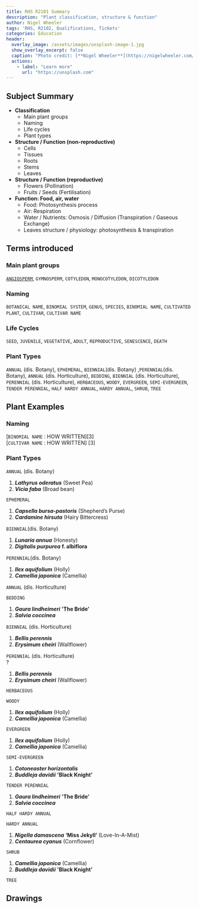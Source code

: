 ```yaml
---
title: RHS R2101 Summary
description: "Plant classification, structure & function"
author: Nigel Wheeler
tags: 'RHS, R2102, Qualifications, Tickets'
categories: Education
header:
  overlay_image: /assets/images/unsplash-image-1.jpg
  show_overlay_excerpt: false
  caption: "Photo credit: [**Nigel Wheeler**](https://nigelwheeler.com/images)"
  actions:
    - label: "Learn more"
      url: "https://unsplash.com"
---
```


<h2 id="subject-summary">Subject Summary</h2>
<ul>
<li><strong>Classification</strong>
<ul>
<li>Main plant groups</li>
<li>Naming</li>
<li>Life cycles</li>
<li>Plant types</li>
</ul>
</li>
<li><strong>Structure / Function (non-reproductive)</strong>
<ul>
<li>Cells</li>
<li>Tissues</li>
<li>Roots</li>
<li>Stems</li>
<li>Leaves</li>
</ul>
</li>
<li><strong>Structure / Function (reproductive)</strong>
<ul>
<li>Flowers (Pollination)</li>
<li>Fruits / Seeds (Fertilisation)</li>
</ul>
</li>
<li><strong>Function: Food,  air, water</strong>
<ul>
<li>Food: Photosynthesis process</li>
<li>Air: Respiration</li>
<li>Water / Nutrients: Osmosis / Diffusion (Transpiration / Gaseous Exchange)</li>
<li>Leaves structure / physiology: photosynthesis &amp; transpiration</li>
</ul>
</li>
</ul>
<h2 id="terms-introduced">Terms introduced</h2>
<h3 id="main-plant-groups">Main plant groups</h3>
<p><a href="#angiosperm"><code>ANGIOSPERM</code></a>, <code>GYMNOSPERM</code>, <code>COTYLEDON</code>, <code>MONOCOTYLEDON</code>, <code>DICOTYLEDON</code></p>
<h3 id="naming">Naming</h3>
<p><code>BOTANICAL NAME</code>, <code>BINOMIAL SYSTEM</code>, <code>GENUS</code>, <code>SPECIES</code>, <code>BINOMIAL NAME</code>, <code>CULTIVATED PLANT</code>, <code>CULTIVAR</code>, <code>CULTIVAR NAME</code></p>
<h3 id="life-cycles">Life Cycles</h3>
<p><code>SEED</code>, <code>JUVENILE</code>, <code>VEGETATIVE</code>, <code>ADULT</code>, <code>REPRODUCTIVE</code>, <code>SENESCENCE</code>, <code>DEATH</code></p>
<h3 id="plant-types">Plant Types</h3>
<p><code>ANNUAL</code> (dis. Botany), <code>EPHEMERAL</code>, <code>BIENNIAL</code>(dis. Botany) ,<code>PERENNIAL</code>(dis. Botany),  <code>ANNUAL</code> (dis. Horticulture), <code>BEDDING</code>,  <code>BIENNIAL</code> (dis. Horticulture), <code>PERENNIAL</code> (dis. Horticulture), <code>HERBACEOUS</code>, <code>WOODY</code>, <code>EVERGREEN</code>, <code>SEMI-EVERGREEN</code>, <code>TENDER PERENNIAL</code>, <code>HALF HARDY ANNUAL</code>, <code>HARDY ANNUAL</code>, <code>SHRUB</code>, <code>TREE</code></p>
<h2 id="plant-examples">Plant Examples</h2>
<h3 id="naming-1">Naming</h3>
<p>[<code>BINOMIAL NAME</code>  : HOW WRITTEN][3]<br>
[<code>CULTIVAR NAME</code> : HOW WRITTEN] [3]</p>
<h3 id="plant-types-1">Plant Types</h3>
<p><code>ANNUAL</code> (dis. Botany)</p>
<ol>
<li><em><strong>Lathyrus oderatus</strong></em> (Sweet Pea)</li>
<li><em><strong>Vicia faba</strong></em> (Broad bean)</li>
</ol>
<p><code>EPHEMERAL</code></p>
<ol>
<li><em><strong>Capsella bursa-pastoris</strong></em> (Shepherd’s Purse)</li>
<li><em><strong>Cardamine hirsuta</strong></em> (Hairy Bittercress)</li>
</ol>
<p><code>BIENNIAL</code>(dis. Botany)</p>
<ol>
<li><em><strong>Lunaria annua</strong></em> (Honesty)</li>
<li><em><strong>Digitalis purpurea</strong></em> <strong>f. albiflora</strong></li>
</ol>
<p><code>PERENNIAL</code>(dis. Botany)</p>
<ol>
<li><em><strong>Ilex aquifolium</strong></em> (Holly)</li>
<li><em><strong>Camellia japonica</strong></em> (Camellia)</li>
</ol>
<p><code>ANNUAL</code> (dis. Horticulture)</p>
<p><code>BEDDING</code></p>
<ol>
<li><em><strong>Gaura lindheimeri</strong></em> <strong>'The Bride’</strong></li>
<li><em><strong>Salvia coccinea</strong></em></li>
</ol>
<p><code>BIENNIAL</code> (dis. Horticulture)</p>
<ol>
<li><em><strong>Bellis perennis</strong></em></li>
<li><em><strong>Erysimum cheiri</strong></em> (Wallflower)</li>
</ol>
<p><code>PERENNIAL</code> (dis. Horticulture)<br>
?</p>
<ol>
<li><em><strong>Bellis perennis</strong></em></li>
<li><em><strong>Erysimum cheiri</strong></em> (Wallflower)</li>
</ol>
<p><code>HERBACEOUS</code></p>
<p><code>WOODY</code></p>
<ol>
<li><em><strong>Ilex aquifolium</strong></em> (Holly)</li>
<li><em><strong>Camellia japonica</strong></em> (Camellia)</li>
</ol>
<p><code>EVERGREEN</code></p>
<ol>
<li><em><strong>Ilex aquifolium</strong></em> (Holly)</li>
<li><em><strong>Camellia japonica</strong></em> (Camellia)</li>
</ol>
<p><code>SEMI-EVERGREEN</code></p>
<ol>
<li><em><strong>Cotoneaster horizontalis</strong></em></li>
<li><em><strong>Buddleja davidii</strong></em> <strong>'Black Knight’</strong></li>
</ol>
<p><code>TENDER PERENNIAL</code></p>
<ol>
<li><em><strong>Gaura lindheimeri</strong></em> <strong>'The Bride’</strong></li>
<li><em><strong>Salvia coccinea</strong></em></li>
</ol>
<p><code>HALF HARDY ANNUAL</code></p>
<p><code>HARDY ANNUAL</code></p>
<ol>
<li><em><strong>Nigella damascena</strong></em> <strong>‘Miss Jekyll’</strong> (Love-In-A-Mist)</li>
<li><em><strong>Centaurea cyanus</strong></em> (Cornflower)</li>
</ol>
<p><code>SHRUB</code></p>
<ol>
<li><em><strong>Camellia japonica</strong></em> (Camellia)</li>
<li><em><strong>Buddleja davidii</strong></em> <strong>'Black Knight’</strong></li>
</ol>
<p><code>TREE</code></p>
<h2 id="drawings">Drawings</h2>

